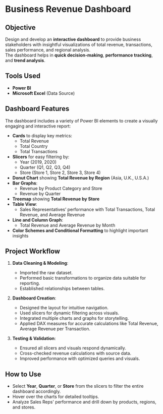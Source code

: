 # Business Revenue Dashboard

## Objective
Design and develop an **interactive dashboard** to provide business stakeholders with insightful visualizations of total revenue, transactions, sales performance, and regional analysis.  
The dashboard helps in **quick decision-making**, **performance tracking**, and **trend analysis**.

## Tools Used
- **Power BI**
- **Microsoft Excel** (Data Source)

## Dashboard Features
The dashboard includes a variety of Power BI elements to create a visually engaging and interactive report:
- **Cards** to display key metrics:
  - Total Revenue
  - Total Country
  - Total Transactions
- **Slicers** for easy filtering by:
  - Year (2019, 2020)
  - Quarter (Q1, Q2, Q3, Q4)
  - Store (Store 1, Store 2, Store 3, Store 4)
- **Donut Chart** showing **Total Revenue by Region** (Asia, U.K., U.S.A.)
- **Bar Graphs**:
  - Revenue by Product Category and Store
  - Revenue by Quarter
- **Treemap** showing **Total Revenue by Store**
- **Table View**:
  - Sales Representatives’ performance with Total Transactions, Total Revenue, and Average Revenue
- **Line and Column Graph**:
  - Total Revenue and Average Revenue by Month
- **Color Schemes and Conditional Formatting** to highlight important insights

## Project Workflow
1. **Data Cleaning & Modeling**:
   - Imported the raw dataset.
   - Performed basic transformations to organize data suitable for reporting.
   - Established relationships between tables.

2. **Dashboard Creation**:
   - Designed the layout for intuitive navigation.
   - Used slicers for dynamic filtering across visuals.
   - Integrated multiple charts and graphs for storytelling.
   - Applied DAX measures for accurate calculations like Total Revenue, Average Revenue per Transaction.

3. **Testing & Validation**:
   - Ensured all slicers and visuals respond dynamically.
   - Cross-checked revenue calculations with source data.
   - Improved performance with optimized queries and visuals.

## How to Use
- Select **Year**, **Quarter**, or **Store** from the slicers to filter the entire dashboard accordingly.
- Hover over the charts for detailed tooltips.
- Analyze Sales Reps' performance and drill down by products, regions, and stores.
